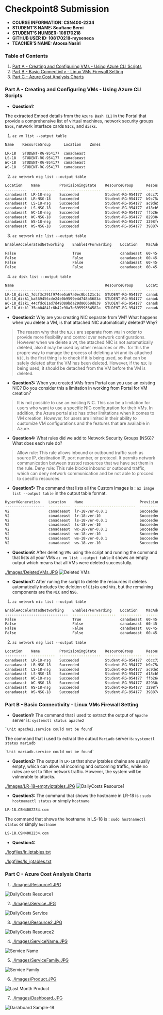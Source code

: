 # Checkpoint8 Submission

- **COURSE INFORMATION: CSN400-2234**
- **STUDENT’S NAME: Soufiane Berni**
- **STUDENT'S NUMBER: 108170218**
- **GITHUB USER ID: 108170218-myseneca**
- **TEACHER’S NAME: Atoosa Nasiri**

### Table of Contents

1. [Part A - Creating and Configuring VMs - Using Azure CLI Scripts](#Part-A---Creating-and-Configuring-VMs---Using-Azure-CLI-Scripts)
2. [Part B - Basic Connectivity - Linux VMs Firewall Setting](#Part-B---Basic-Connectivity---Linux-VMs-Firewall-Setting)
3. [Part C - Azure Cost Analysis Charts](#Part-C---Azure-Cost-Analysis-Charts)


### Part A - Creating and Configuring VMs - Using Azure CLI Scripts

- **Question1:** 

The extracted Embed details from the `Azure Bash CLI` in the Portal that provide a comprehensive list of virtual machines, network security groups `NSGs`, network interface cards `NICs`, and `disks`.
1. `az vm list --output table`

```bash
Name    ResourceGroup      Location    Zones
------  -----------------  ----------  -------
LR-18   STUDENT-RG-954177  canadaeast
LS-18   STUDENT-RG-954177  canadaeast
WC-18   STUDENT-RG-954177  canadaeast
WS-18   STUDENT-RG-954177  canadaeast
```

2. `az network nsg list --output table`
```bash
Location    Name         ProvisioningState    ResourceGroup      ResourceGuid
----------  -----------  -------------------  -----------------  ------------------------------------
canadaeast  LR-18-nsg    Succeeded            Student-RG-954177  c6cc726d-9254-4707-82cd-560bf426aa34
canadaeast  LR-NSG-18    Succeeded            Student-RG-954177  b9c75af4-9989-4ad7-862a-e2038e0853dc
canadaeast  LS-18-nsg    Succeeded            Student-RG-954177  ac9de50d-6294-44d7-9115-ae84484ae4ef
canadaeast  LS-NSG-18    Succeeded            Student-RG-954177  d18cb571-defc-4555-9bd0-00d895baa6ee
canadaeast  WC-18-nsg    Succeeded            Student-RG-954177  ffb26c0c-f316-4544-a97a-dd3bc938bce1
canadaeast  WC-NSG-18    Succeeded            Student-RG-954177  82930444-a11e-4861-ba52-3b5d3d0cc0b5
canadaeast  WS-18-nsg    Succeeded            Student-RG-954177  3298fe0d-039e-42a6-aa30-a04eaf6a943b
canadaeast  WS-NSG-18    Succeeded            Student-RG-954177  398874aa-e3ab-458c-a55d-3886573713cd
```

3. `az network nic list --output table`
```bash
EnableAcceleratedNetworking    EnableIPForwarding    Location    MacAddress         Name    NicType    Primary    ProvisioningState    ResourceGroup      ResourceGuid                          VnetEncryptionSupported
-----------------------------  --------------------  ----------  -----------------  ------  ---------  ---------  -------------------  -----------------  ------------------------------------  -------------------------
False                          True                  canadaeast  60-45-BD-F9-95-3B  lr-18   Standard   True       Succeeded            Student-RG-954177  d1677b43-791a-4800-bf6d-f7049ebea2cb  False
False                          False                 canadaeast  60-45-BD-FA-03-EE  ls-18   Standard   True       Succeeded            Student-RG-954177  546f1149-290b-4639-a6f0-73fd91fd71f0  False
False                          False                 canadaeast  60-45-BD-CD-3D-68  wc-18   Standard   True       Succeeded            Student-RG-954177  16f8e895-0dc1-409b-a68c-cf6ff84cd8c4  False
False                          False                 canadaeast  60-45-BD-F9-93-A6  ws-18   Standard   True       Succeeded            Student-RG-954177  48b3724a-6648-470e-905a-785831aab8f8  False
```

4. `az disk list --output table`
```bash
Name                                          ResourceGroup      Location    Zones    Sku              OsType    SizeGb    ProvisioningState
--------------------------------------------  -----------------  ----------  -------  ---------------  --------  --------  -------------------
LR-18_disk1_7dcf3c291f974ee5a67a0ec0bc121c1c  STUDENT-RG-954177  canadaeast           StandardSSD_LRS  Linux     64        Succeeded
LS-18_disk1_ba569456cde24e0b9599e4d748a5683a  STUDENT-RG-954177  canadaeast           StandardSSD_LRS  Linux     64        Succeeded
WC-18_disk1_44cfdc61ad7d49389bda29d86069d839  STUDENT-RG-954177  canadaeast           StandardSSD_LRS  Windows   127       Succeeded
WS-18_disk1_35ab04841c6b42c98a7e69559364582a  STUDENT-RG-954177  canadaeast           StandardSSD_LRS  Windows   127       Succeeded
```

- **Question2:**
Why are you creating NIC separate from VM? What happens when you delete a VM, is that attached NIC automatically deleted? Why?

> The reason why that the `NICs` are separate from `VMs`  in order to provide more flexibility and control over network configurations. However when we delete a `VM`, the attached NIC is not automatically deleted, also it may be used by other resources or `VMs`. for this the propre way to manage the process of deleting a `VM` and its attached `NIC`, is the first thing is to check if it is being used, so that can be safely deleted after the VM has been deleted. However, if the `NIC` is being used, it should be detached from the VM before the VM is deleted.

- **Question3:**
When you created VMs from Portal can you use an existing NIC? Do you consider this a limitation in working from Portal for VM creation?
> It is not possible to use an existing NIC. This can be a limitation for users who want to use a specific NIC configuration for their VMs. In addition, the Azure portal also has other limitations when it comes to VM creation. However, for users are limited in their ability to customize VM configurations and the features that are available in Azure.


- **Question4:**
What rules did we add to Network Security Groups (NSG)? What does each rule do?
> Allow rule: This rule allows inbound or outbound traffic such as source IP, destination IP, port number, or protocol. It permits network communication between trusted resources that we have set them in the rule.
> Deny rule: This rule blocks inbound or outbound traffic, which can deny network communication and be not able to procced to specific resources.

- **Question5:**
The command that lists all the Custom Images is : `az image list --output table` in the output table format.
```bash
HyperVGeneration    Location    Name                          ProvisioningState    ResourceGroup
------------------  ----------  ----------------------------  -------------------  -----------------
V2                  canadaeast  lr-18-ver-0.0.1               Succeeded            STUDENT-RG-954177
V2                  canadaeast  lr-18-ver-10                  Succeeded            STUDENT-RG-954177
V2                  canadaeast  ls-18-ver-0.0.1               Succeeded            STUDENT-RG-954177
V2                  canadaeast  ls-18-ver-10                  Succeeded            STUDENT-RG-954177
V2                  canadaeast  wc-18-ver-0.0.1               Succeeded            STUDENT-RG-954177
V2                  canadaeast  wc-18-ver-10                  Succeeded            STUDENT-RG-954177
V2                  canadaeast  ws-18-ver-0.0.1               Succeeded            STUDENT-RG-954177
V2                  canadaeast  ws-18-ver-10                  Succeeded            STUDENT-RG-954177
```

- **Question6:**
After deleting `VMs` using the script and running the command that lists all your VMs `az vm list --output table` it shows an empty output which means that all VMs were deleted successfully.

[./Images/DeletedVMs.JPG](./Images/DeletedVMs.JPG)
![Deleted VMs](https://github.com/108170218-myseneca/CSN400-Capstone/blob/main/Checkpoint8/Images/DeletedVMs.JPG)


- **Question7:**
After runing the script to delete the resources it deletes automatically includes the deletion of `Disks` and `VMs`, but the remaining components are the `NIC` and `NSG`.

1. `az network nic list --output table`
```bash
EnableAcceleratedNetworking    EnableIPForwarding    Location    MacAddress         Name    NicType    Primary    ProvisioningState    ResourceGroup      ResourceGuid                          VnetEncryptionSupported
-----------------------------  --------------------  ----------  -----------------  ------  ---------  ---------  -------------------  -----------------  ------------------------------------  -------------------------
False                          True                  canadaeast  60-45-BD-F9-95-3B  lr-18   Standard   True       Succeeded            Student-RG-954177  d1677b43-791a-4800-bf6d-f7049ebea2cb  False
False                          False                 canadaeast  60-45-BD-FA-03-EE  ls-18   Standard   True       Succeeded            Student-RG-954177  546f1149-290b-4639-a6f0-73fd91fd71f0  False
False                          False                 canadaeast  60-45-BD-CD-3D-68  wc-18   Standard   True       Succeeded            Student-RG-954177  16f8e895-0dc1-409b-a68c-cf6ff84cd8c4  False
False                          False                 canadaeast  60-45-BD-F9-93-A6  ws-18   Standard   True       Succeeded            Student-RG-954177  48b3724a-6648-470e-905a-785831aab8f8  False
 ```

2. `az network nsg list --output table`
```bash
Location    Name         ProvisioningState    ResourceGroup      ResourceGuid
----------  -----------  -------------------  -----------------  ------------------------------------
canadaeast  LR-18-nsg    Succeeded            Student-RG-954177  c6cc726d-9254-4707-82cd-560bf426aa34
canadaeast  LR-NSG-18    Succeeded            Student-RG-954177  b9c75af4-9989-4ad7-862a-e2038e0853dc
canadaeast  LS-18-nsg    Succeeded            Student-RG-954177  ac9de50d-6294-44d7-9115-ae84484ae4ef
canadaeast  LS-NSG-18    Succeeded            Student-RG-954177  d18cb571-defc-4555-9bd0-00d895baa6ee
canadaeast  WC-18-nsg    Succeeded            Student-RG-954177  ffb26c0c-f316-4544-a97a-dd3bc938bce1
canadaeast  WC-NSG-18    Succeeded            Student-RG-954177  82930444-a11e-4861-ba52-3b5d3d0cc0b5
canadaeast  WS-18-nsg    Succeeded            Student-RG-954177  3298fe0d-039e-42a6-aa30-a04eaf6a943b
canadaeast  WS-NSG-18    Succeeded            Student-RG-954177  398874aa-e3ab-458c-a55d-3886573713cd
```

### Part B - Basic Connectivity - Linux VMs Firewall Setting

- **Question1:**
The command that i used to extract the output of `Apache` server is: `systemctl status apache2`

```bash
`Unit apache2.service could not be found`
```

The command that i used to extract the output `Mariadb` server is: `systemctl status mariadb`

```bash
`Unit mariadb.service could not be found`
```
- **Question2:**
The output in `LR-18` that show iptables chains are usually empty, which can allow all incoming and outcoming traffic, while no rules are set to filter network traffic. However, the system will be vulnerable to attacks.

[./lmages/LR-18-emptyiptables.JPG](./lmages/LR-18-emptyiptables.JPG)
![DailyCosts Resource1](https://github.com/108170218-myseneca/CSN400-Capstone/blob/main/Checkpoint8/Images/LR-18-emptyiptables.JPG)


- **Question3:**
The command that shows the hostname in LR-18 is : `sudo hostnamectl status` or simply `hostname`

```bash
LR-18.CSN4002234.com
```
The command that shows the hostname in LS-18 is : `sudo hostnamectl status` or simply `hostname`

```bash
LS-18.CSN4002234.com
```

- **Question4:**

[./logfiles/lr_iptables.txt](./logfiles/lr_iptables.txt)

[./logfiles/ls_iptables.txt](./logfiles/ls_iptables.txt)


### Part C - Azure Cost Analysis Charts

1. [./Images/Resource1.JPG](./Images/Resource1.JPG)

![DailyCosts Resource1](https://github.com/108170218-myseneca/CSN400-Capstone/blob/main/Checkpoint8/Images/Resource1.JPG)

2. [./Images/Service.JPG](./Images/Service.JPG)

![DailyCosts Service](https://github.com/108170218-myseneca/CSN400-Capstone/blob/main/Checkpoint8/Images/Service.JPG)

3. [./Images/Resource2.JPG](./Images/Resource2.JPG)

![DailyCosts Resource2](https://github.com/108170218-myseneca/CSN400-Capstone/blob/main/Checkpoint8/Images/Resource2.JPG)

4. [./Images/ServiceName.JPG](./Images/ServiceName.JPG)

![Service Name](https://github.com/108170218-myseneca/CSN400-Capstone/blob/main/Checkpoint8/Images/ServiceName.JPG)

5. [./Images/ServiceFamily.JPG](./Images/ServiceFamily.JPG)

![Service Family](https://github.com/108170218-myseneca/CSN400-Capstone/blob/main/Checkpoint8/Images/ServiceFamily.JPG)

6. [./Images/Product.JPG](./Images/Product.JPG)

![Last Month Product](https://github.com/108170218-myseneca/CSN400-Capstone/blob/main/Checkpoint8/Images/Product.JPG)

7. [./Images/Dashboard.JPG](./Images/Dashboard.JPG)

![Dashboard Sample-18](https://github.com/108170218-myseneca/CSN400-Capstone/blob/main/Checkpoint8/Images/Dashboard.JPG)









